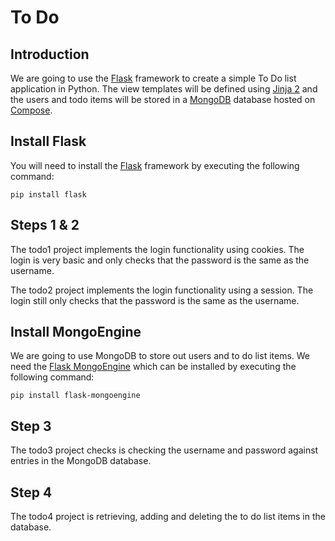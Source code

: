 # To Do

## Introduction

We are going to use the [Flask](http://flask.pocoo.org/) framework to create a simple To Do list
application in Python. The view templates will be defined using [Jinja 2](http://jinja.pocoo.org/docs/dev/templates/)
and the users and todo items will be stored in a [MongoDB](https://www.mongodb.org/) database hosted
on [Compose](http://www.compose.io).

## Install Flask

You will need to install the [Flask](http://flask.pocoo.org/) framework by executing the following command:

```
pip install flask
```

## Steps 1 & 2

The todo1 project implements the login functionality using cookies. The login is very basic and
only checks that the password is the same as the username.

The todo2 project implements the login functionality using a session. The login still only checks
that the password is the same as the username.

## Install MongoEngine

We are going to use MongoDB to store out users and to do list items. We need the 
[Flask MongoEngine](https://flask-mongoengine.readthedocs.org/en/latest/) which can be 
installed by executing the following command:

```
pip install flask-mongoengine
```

## Step 3

The todo3 project checks is checking the username and password against entries in the MongoDB
database.

## Step 4

The todo4 project is retrieving, adding and deleting the to do list items in the database.
